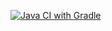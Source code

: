 [![Java CI with Gradle](https://github.com/Kris-i-kris/PageObjectTransfer/actions/workflows/main.yml/badge.svg)](https://github.com/Kris-i-kris/PageObjectTransfer/actions/workflows/main.yml)
